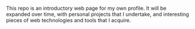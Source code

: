 This repo is an introductory web page for my own profile. 
It will be expanded over time, with personal projects that I undertake, and interesting pieces of web technologies and tools that I acquire.
